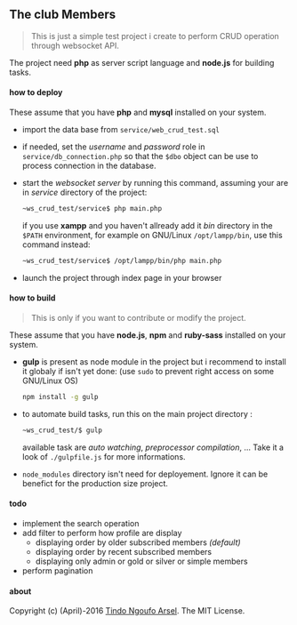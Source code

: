 ## The club Members
>This is just a simple test project i create to perform CRUD operation through websocket API.

The project need **php** as server script language and **node.js** for building tasks.

#### how to deploy
These assume that you have **php** and **mysql** installed on your system.

 - import the data base from `service/web_crud_test.sql`
 - if needed, set the *username* and *password* role in `service/db_connection.php` so that the `$dbo` object can be use to process connection in the database.
 - start the *websocket server*  by running this command, assuming your are in *service* directory of the project: 
 
    ```sh
    ~ws_crud_test/service$ php main.php 
    ```
    
    if you use **xampp** and you haven't allready add it *bin* directory in the `$PATH` environment, for example on GNU/Linux `/opt/lampp/bin`, use this command instead:
    	
    ```sh
    ~ws_crud_test/service$ /opt/lampp/bin/php main.php 
    ```
    
 - launch the project through index page in your browser
 
#### how to build
>This is only if you want to contribute or modify the project.

These assume that you have **node.js**, **npm** and **ruby-sass** installed on your system.
 
 - **gulp** is present as node module in the project but i recommend to install it globaly if isn't yet done: (use `sudo` to prevent right access on some GNU/Linux OS)
 
    ```sh
    npm install -g gulp
    ```
    
 - to automate build tasks, run this on the main project directory :
 
    ```sh
    ~ws_crud_test/$ gulp 
    ```
    
    available task are *auto watching*, *preprocessor compilation*, ... Take it a look of `./gulpfile.js` for more informations.
    
 - `node_modules` directory isn't need for deployement. Ignore it can be benefict for the production size project.
 
#### todo

 - implement the search operation
 - add filter to perform how profile are display
   - displaying order by older subscribed members *(default)*
   - displaying order by recent subscribed members
   - displaying only admin or gold or silver or simple members
 - perform pagination

 
#### about
Copyright (c) (April)-2016 [Tindo Ngoufo Arsel](https://github.com/tnga). The MIT License.
